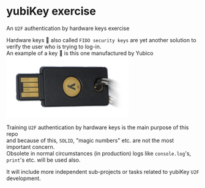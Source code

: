 # yubiKey exercise
An `U2F` authentication by hardware keys exercise

Hardware keys :closed_lock_with_key: also called `FIDO security keys` are yet another solution to verify the user who is trying to log-in.  
An example of a key :key: is this one manufactured by Yubico  
![YubiKey 5 NFC](/static/images/yubiKey_min.png "YubiKey 5 NFC - a hardware u2f verification key")  

Training `U2F` authentication by hardware keys is the main purpose of this repo  
and because of this, `SOLID`, "magic numbers" etc. are not the most important concern.  
Obsolete in normal circumstances (in production) logs like `console.log`'s, `print`'s etc. will be used also.  

It will include more independent sub-projects or tasks related to yubiKey `U2F` development.

